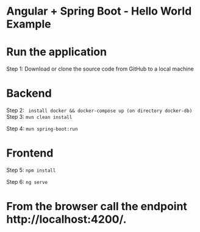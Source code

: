 # Angular + Spring Boot - Hello World Example
# Run the application

Step 1: Download or clone the source code from GitHub to a local machine

# Backend

Step 2:  ``` install docker && docker-compose up (on directory docker-db)```
Step 3:  ```mvn clean install```

Step 4:  ```mvn spring-boot:run```

# Frontend

Step 5:  ```npm install```

Step 6:  ```ng serve```

# From the browser call the endpoint http://localhost:4200/.
